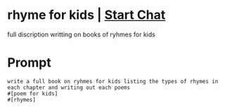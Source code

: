 

# rhyme for kids | [Start Chat](https://gptcall.net/chat.html?data=%7B%22contact%22%3A%7B%22id%22%3A%22c13e5d2c-809f-40d2-9c4f-2065afcc408b%22%2C%22flow%22%3Atrue%7D%7D)
full discription writting on books of ryhmes for kids

# Prompt

```
write a full book on ryhmes for kids listing the types of rhymes in each chapter and writing out each poems 
#[poem for kids] 
#[rhymes]
```





